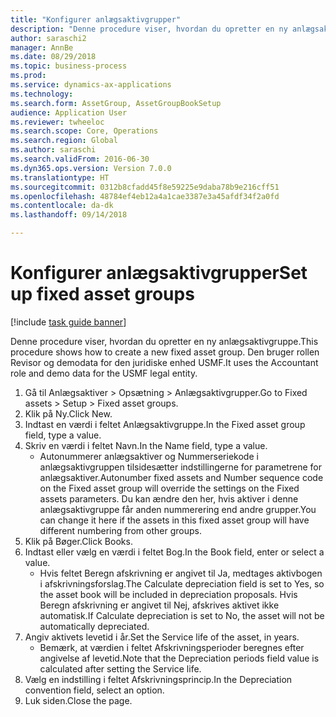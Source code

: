 ```yaml
--- 
title: "Konfigurer anlægsaktivgrupper"
description: "Denne procedure viser, hvordan du opretter en ny anlægsaktivgruppe."
author: saraschi2
manager: AnnBe
ms.date: 08/29/2018
ms.topic: business-process
ms.prod: 
ms.service: dynamics-ax-applications
ms.technology: 
ms.search.form: AssetGroup, AssetGroupBookSetup
audience: Application User
ms.reviewer: twheeloc
ms.search.scope: Core, Operations
ms.search.region: Global
ms.author: saraschi
ms.search.validFrom: 2016-06-30
ms.dyn365.ops.version: Version 7.0.0
ms.translationtype: HT
ms.sourcegitcommit: 0312b8cfadd45f8e59225e9daba78b9e216cff51
ms.openlocfilehash: 48784ef4eb12a4a1cae3387e3a45afdf34f2a0fd
ms.contentlocale: da-dk
ms.lasthandoff: 09/14/2018

---
```

# <a name="set-up-fixed-asset-groups"></a><span data-ttu-id="49b81-103">Konfigurer anlægsaktivgrupper</span><span class="sxs-lookup"><span data-stu-id="49b81-103">Set up fixed asset groups</span></span>

[!include [task guide banner](../../includes/task-guide-banner.md)]

<span data-ttu-id="49b81-104">Denne procedure viser, hvordan du opretter en ny anlægsaktivgruppe.</span><span class="sxs-lookup"><span data-stu-id="49b81-104">This procedure shows how to create a new fixed asset group.</span></span> <span data-ttu-id="49b81-105">Den bruger rollen Revisor og demodata for den juridiske enhed USMF.</span><span class="sxs-lookup"><span data-stu-id="49b81-105">It uses the Accountant role and demo data for the USMF legal entity.</span></span>

1. <span data-ttu-id="49b81-106">Gå til Anlægsaktiver > Opsætning > Anlægsaktivgrupper.</span><span class="sxs-lookup"><span data-stu-id="49b81-106">Go to Fixed assets > Setup > Fixed asset groups.</span></span>
2. <span data-ttu-id="49b81-107">Klik på Ny.</span><span class="sxs-lookup"><span data-stu-id="49b81-107">Click New.</span></span>
3. <span data-ttu-id="49b81-108">Indtast en værdi i feltet Anlægsaktivgruppe.</span><span class="sxs-lookup"><span data-stu-id="49b81-108">In the Fixed asset group field, type a value.</span></span>
4. <span data-ttu-id="49b81-109">Skriv en værdi i feltet Navn.</span><span class="sxs-lookup"><span data-stu-id="49b81-109">In the Name field, type a value.</span></span>
    * <span data-ttu-id="49b81-110">Autonummerer anlægsaktiver og Nummerseriekode i anlægsaktivgruppen tilsidesætter indstillingerne for parametrene for anlægsaktiver.</span><span class="sxs-lookup"><span data-stu-id="49b81-110">Autonumber fixed assets and Number sequence code on the Fixed asset group will override the settings on the Fixed assets parameters.</span></span> <span data-ttu-id="49b81-111">Du kan ændre den her, hvis aktiver i denne anlægsaktivgruppe får anden nummerering end andre grupper.</span><span class="sxs-lookup"><span data-stu-id="49b81-111">You can change it here if the assets in this fixed asset group will have different numbering from other groups.</span></span>  
5. <span data-ttu-id="49b81-112">Klik på Bøger.</span><span class="sxs-lookup"><span data-stu-id="49b81-112">Click Books.</span></span>
6. <span data-ttu-id="49b81-113">Indtast eller vælg en værdi i feltet Bog.</span><span class="sxs-lookup"><span data-stu-id="49b81-113">In the Book field, enter or select a value.</span></span>
    * <span data-ttu-id="49b81-114">Hvis feltet Beregn afskrivning er angivet til Ja, medtages aktivbogen i afskrivningsforslag.</span><span class="sxs-lookup"><span data-stu-id="49b81-114">The Calculate depreciation field is set to Yes, so the asset book will be included in depreciation proposals.</span></span> <span data-ttu-id="49b81-115">Hvis Beregn afskrivning er angivet til Nej, afskrives aktivet ikke automatisk.</span><span class="sxs-lookup"><span data-stu-id="49b81-115">If Calculate depreciation is set to No, the asset will not be automatically depreciated.</span></span>  
7. <span data-ttu-id="49b81-116">Angiv aktivets levetid i år.</span><span class="sxs-lookup"><span data-stu-id="49b81-116">Set the Service life of the asset, in years.</span></span>
    * <span data-ttu-id="49b81-117">Bemærk, at værdien i feltet Afskrivningsperioder beregnes efter angivelse af levetid.</span><span class="sxs-lookup"><span data-stu-id="49b81-117">Note that the Depreciation periods field value is calculated after setting the Service life.</span></span>  
8. <span data-ttu-id="49b81-118">Vælg en indstilling i feltet Afskrivningsprincip.</span><span class="sxs-lookup"><span data-stu-id="49b81-118">In the Depreciation convention field, select an option.</span></span>
9. <span data-ttu-id="49b81-119">Luk siden.</span><span class="sxs-lookup"><span data-stu-id="49b81-119">Close the page.</span></span>



